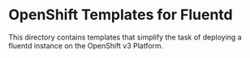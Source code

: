 OpenShift Templates for Fluentd
===============================
This directory contains templates that simplify the task of deploying a fluentd
instance on the OpenShift v3 Platform.
